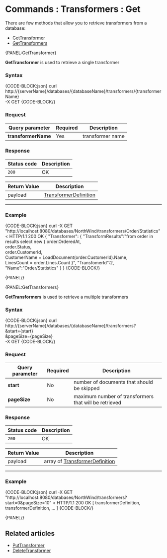 # Commands : Transformers : Get

There are few methods that allow you to retrieve transformers from a database:   
- [GetTransformer](../../../client-api/commands/transformers/get#gettransformer)   
- [GetTransformers](../../../client-api/commands/transformers/get#gettransformers)   

{PANEL:GetTransformer}

**GetTransformer** is used to retrieve a single transformer

### Syntax

{CODE-BLOCK:json}
curl \
	http://{serverName}/databases/{databaseName}/transformers/{transformerName} \
	-X GET
{CODE-BLOCK/}

### Request

| Query parameter | Required | Description |
| ------------- | -- | ---- |
| **transformerName** | Yes |   transformer name |

### Response

| Status code | Description |
| ----------- | - |
| `200` | OK |

| Return Value | Description |
| ------------- | ------------- |
| payload | [TransformerDefinition](../../../glossary/transformer-definition)  |

<hr />

### Example

{CODE-BLOCK:json}
curl -X GET "http://localhost:8080/databases/NorthWind/transformers/Order/Statistics"
< HTTP/1.1 200 OK
{
	"Transformer":
	{
		"TransformResults":"from order in results select new { 
		    order.OrderedAt,     
			order.Status,     
			order.CustomerId,     
			CustomerName = LoadDocument(order.CustomerId).Name,     
			LinesCount = order.Lines.Count }",
		"TransfomerId":2,
		"Name":"Order/Statistics"
	}
}
{CODE-BLOCK/}

{PANEL/}

{PANEL:GetTransformers}

**GetTransformers** is used to retrieve a multiple transformers

### Syntax


{CODE-BLOCK:json}
curl \
	http://{serverName}/databases/{databaseName}/transformers? \
		&start={start} \
		&pageSize={pageSize} \
	-X GET
{CODE-BLOCK/}

### Request

| Query parameter | Required | Description |
| ------------- | -- | ---- |
| **start** | No | number of documents that should be skipped  |
| **pageSize** | No | maximum number of transformers that will be retrieved |

### Response

| Status code | Description |
| ----------- | - |
| `200` | OK |

| Return Value | Description |
| ------------- | ------------- |
| payload | array of [TransformerDefinition](../../../glossary/transformer-definition)  |

<hr />

### Example

{CODE-BLOCK:json}
curl -X GET "http://localhost:8080/databases/NorthWind/transformers?start=0&pageSize=10"
< HTTP/1.1 200 OK
[ transformerDefinition, transformerDefinition, ... ]
{CODE-BLOCK/}

{PANEL/}

## Related articles

- [PutTransformer](../../../client-api/commands/transformers/put)  
- [DeleteTransformer](../../../client-api/commands/transformers/delete)  